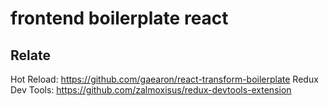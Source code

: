 # frontend boilerplate react

## Relate

Hot Reload: https://github.com/gaearon/react-transform-boilerplate
Redux Dev Tools: https://github.com/zalmoxisus/redux-devtools-extension
